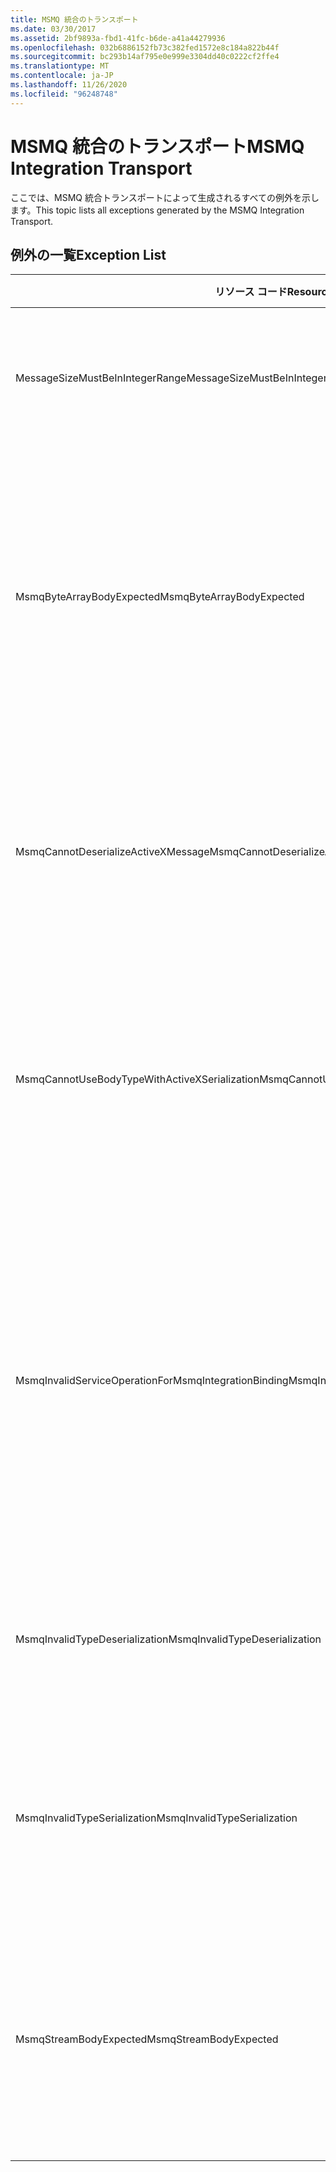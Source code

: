 ```yaml
---
title: MSMQ 統合のトランスポート
ms.date: 03/30/2017
ms.assetid: 2bf9893a-fbd1-41fc-b6de-a41a44279936
ms.openlocfilehash: 032b6886152fb73c382fed1572e8c184a822b44f
ms.sourcegitcommit: bc293b14af795e0e999e3304dd40c0222cf2ffe4
ms.translationtype: MT
ms.contentlocale: ja-JP
ms.lasthandoff: 11/26/2020
ms.locfileid: "96248748"
---
```

# <a name="msmq-integration-transport"></a><span data-ttu-id="ea452-102">MSMQ 統合のトランスポート</span><span class="sxs-lookup"><span data-stu-id="ea452-102">MSMQ Integration Transport</span></span>

<span data-ttu-id="ea452-103">ここでは、MSMQ 統合トランスポートによって生成されるすべての例外を示します。</span><span class="sxs-lookup"><span data-stu-id="ea452-103">This topic lists all exceptions generated by the MSMQ Integration Transport.</span></span>  
  
## <a name="exception-list"></a><span data-ttu-id="ea452-104">例外の一覧</span><span class="sxs-lookup"><span data-stu-id="ea452-104">Exception List</span></span>  
  
|<span data-ttu-id="ea452-105">リソース コード</span><span class="sxs-lookup"><span data-stu-id="ea452-105">Resource Code</span></span>|<span data-ttu-id="ea452-106">リソースの文字列</span><span class="sxs-lookup"><span data-stu-id="ea452-106">Resource String</span></span>|  
|-------------------|---------------------|  
|<span data-ttu-id="ea452-107">MessageSizeMustBeInIntegerRange</span><span class="sxs-lookup"><span data-stu-id="ea452-107">MessageSizeMustBeInIntegerRange</span></span>|<span data-ttu-id="ea452-108">このファクトリはメッセージをバッファーするため、メッセージ サイズは整数値の範囲内である必要があります。</span><span class="sxs-lookup"><span data-stu-id="ea452-108">This factory buffers messages, so the message sizes must be in the range of an integer value.</span></span>|  
|<span data-ttu-id="ea452-109">MsmqByteArrayBodyExpected</span><span class="sxs-lookup"><span data-stu-id="ea452-109">MsmqByteArrayBodyExpected</span></span>|<span data-ttu-id="ea452-110">指定されたシリアル化形式と MSMQ メッセージの間で不整合が検出されました。</span><span class="sxs-lookup"><span data-stu-id="ea452-110">A mismatch occurred between the specified serialization format and the body of the MSMQ message.</span></span> <span data-ttu-id="ea452-111">メッセージを送受信できません。</span><span class="sxs-lookup"><span data-stu-id="ea452-111">The message cannot be sent or received.</span></span> <span data-ttu-id="ea452-112">シリアル化形式 ByteArray では、MSMQ メッセージの本文が byte[] の種類でなければなりません。</span><span class="sxs-lookup"><span data-stu-id="ea452-112">The serialization format ByteArray requires the body of the MSMQ message to be of type byte[].</span></span>|  
|<span data-ttu-id="ea452-113">MsmqCannotDeserializeActiveXMessage</span><span class="sxs-lookup"><span data-stu-id="ea452-113">MsmqCannotDeserializeActiveXMessage</span></span>|<span data-ttu-id="ea452-114">ActiveX のシリアル化中に、エラーが発生しました。</span><span class="sxs-lookup"><span data-stu-id="ea452-114">An ActiveX serialization error occurred.</span></span> <span data-ttu-id="ea452-115">メッセージを送受信できません。</span><span class="sxs-lookup"><span data-stu-id="ea452-115">The message cannot be sent or received.</span></span> <span data-ttu-id="ea452-116">本文に指定されたバリアント型は、実際の MSMQ メッセージ本文と一致しません。</span><span class="sxs-lookup"><span data-stu-id="ea452-116">The specified variant type for the body does not match the actual MSMQ message body.</span></span>|  
|<span data-ttu-id="ea452-117">MsmqCannotUseBodyTypeWithActiveXSerialization</span><span class="sxs-lookup"><span data-stu-id="ea452-117">MsmqCannotUseBodyTypeWithActiveXSerialization</span></span>|<span data-ttu-id="ea452-118">メッセージのプロパティが整合していません。</span><span class="sxs-lookup"><span data-stu-id="ea452-118">The properties of the message are mismatched.</span></span> <span data-ttu-id="ea452-119">メッセージを送受信できません。</span><span class="sxs-lookup"><span data-stu-id="ea452-119">The message cannot be sent or received.</span></span> <span data-ttu-id="ea452-120">シリアル化の形式として ActiveX が使用されている場合は、BodyType メッセージ プロパティを指定できません。</span><span class="sxs-lookup"><span data-stu-id="ea452-120">The BodyType message property cannot be specified if the ActiveX serialization format is used.</span></span>|  
|<span data-ttu-id="ea452-121">MsmqInvalidServiceOperationForMsmqIntegrationBinding</span><span class="sxs-lookup"><span data-stu-id="ea452-121">MsmqInvalidServiceOperationForMsmqIntegrationBinding</span></span>|<span data-ttu-id="ea452-122">MsmqIntegrationBinding の検証が失敗しました。</span><span class="sxs-lookup"><span data-stu-id="ea452-122">The MsmqIntegrationBinding validation failed.</span></span> <span data-ttu-id="ea452-123">サービス エンドポイントを開始できません。</span><span class="sxs-lookup"><span data-stu-id="ea452-123">The service endpoint cannot be started.</span></span> <span data-ttu-id="ea452-124">指定したバインディングは、指定したコントラクトの指定したサービス操作に対してメソッド署名をサポートしていません。</span><span class="sxs-lookup"><span data-stu-id="ea452-124">The specified binding does not support the method signature for the specified service operation in the specified contract.</span></span> <span data-ttu-id="ea452-125">MsmqIntegrationBinding を使用するよう、サービス操作を修正してください。</span><span class="sxs-lookup"><span data-stu-id="ea452-125">Correct the service operation to use the MsmqIntegrationBinding.</span></span>|  
|<span data-ttu-id="ea452-126">MsmqInvalidTypeDeserialization</span><span class="sxs-lookup"><span data-stu-id="ea452-126">MsmqInvalidTypeDeserialization</span></span>|<span data-ttu-id="ea452-127">シリアル化の形式を認識できないため、ActiveX のシリアル化が失敗しました。</span><span class="sxs-lookup"><span data-stu-id="ea452-127">The ActiveX serialization failed because the serialization format cannot be recognized.</span></span> <span data-ttu-id="ea452-128">メッセージを送受信できません。</span><span class="sxs-lookup"><span data-stu-id="ea452-128">The message cannot be sent or received.</span></span>|  
|<span data-ttu-id="ea452-129">MsmqInvalidTypeSerialization</span><span class="sxs-lookup"><span data-stu-id="ea452-129">MsmqInvalidTypeSerialization</span></span>|<span data-ttu-id="ea452-130">バリアント型を認識できません。</span><span class="sxs-lookup"><span data-stu-id="ea452-130">The variant type is not recognized.</span></span> <span data-ttu-id="ea452-131">ActiveX のシリアル化が失敗しました。</span><span class="sxs-lookup"><span data-stu-id="ea452-131">The ActiveX serialization failed.</span></span> <span data-ttu-id="ea452-132">メッセージを送受信できません。</span><span class="sxs-lookup"><span data-stu-id="ea452-132">The message cannot be sent or received.</span></span> <span data-ttu-id="ea452-133">指定されたバリアント型はサポートされていません。</span><span class="sxs-lookup"><span data-stu-id="ea452-133">The specified variant type is not supported.</span></span>|  
|<span data-ttu-id="ea452-134">MsmqStreamBodyExpected</span><span class="sxs-lookup"><span data-stu-id="ea452-134">MsmqStreamBodyExpected</span></span>|<span data-ttu-id="ea452-135">シリアル化形式と本文のコンテンツの間で不整合があります。</span><span class="sxs-lookup"><span data-stu-id="ea452-135">Mismatch between serialization format and body content.</span></span> <span data-ttu-id="ea452-136">メッセージを送受信できません。</span><span class="sxs-lookup"><span data-stu-id="ea452-136">Message cannot be sent or received.</span></span> <span data-ttu-id="ea452-137">ストリーム シリアル化モードを使用して送受信できるのは、ストリーム型の本文に限られます。</span><span class="sxs-lookup"><span data-stu-id="ea452-137">Only a body of type stream can be sent or received using the stream serialization mode.</span></span>|
